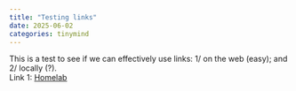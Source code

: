 ```yaml
---
title: "Testing links"
date: 2025-06-02
categories: tinymind
---
```


This is a test to see if we can effectively use links: 1/ on the web (easy); and 2/ locally (?).  
Link 1: [Homelab](./2025-06-02-building-a-homelab-again.html)  